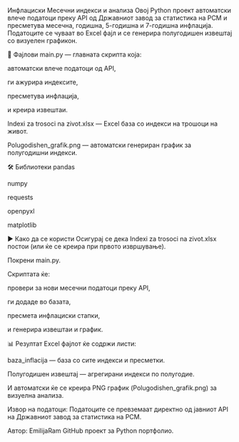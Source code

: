 Инфлациски 
Месечни индекси и анализа
Овој Python проект автоматски влече податоци преку API од Државниот завод за статистика на РСМ и пресметува месечна, годишна, 5-годишна и 7-годишна инфлација. Податоците се чуваат во Excel фајл и се генерира полугодишен извештај со визуелен графикон.

📂 Фајлови
main.py — главната скрипта која:

автоматски влече податоци од API,

ги ажурира индексите,

пресметува инфлација,

и креира извештаи.

Indexi za trosoci na zivot.xlsx — Excel база со индекси на трошоци на живот.

Polugodishen_grafik.png — автоматски генериран график за полугодишни индекси.

🛠️ Библиотеки
pandas

numpy

requests

openpyxl

matplotlib

▶️ Како да се користи
Осигурај се дека Indexi za trosoci na zivot.xlsx постои (или ќе се креира при првото извршување).

Покрени main.py.

Скриптата ќе:

провери за нови месечни податоци преку API,

ги додаде во базата,

пресмета инфлациски стапки,

и генерира извештаи и график.

📊 Резултат
Excel фајлот ќе содржи листи:

baza_inflacija — база со сите индекси и пресметки.

Полугодишен извештај — агрегирани индекси по полугодие.

И автоматски ќе се креира PNG график (Polugodishen_grafik.png) за визуелна анализа.

Извор на податоци: Податоците се превземаат директно од јавниот API на Државниот завод за статистика на РСМ.

Автор: EmilijaRam
GitHub проект за Python портфолио.

